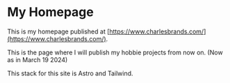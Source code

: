 # My Homepage

This is my homepage published at [https://www.charlesbrands.com/](https://www.charlesbrands.com/).

This is the page where I will publish my hobbie projects from now on. (Now as in March 19 2024)

This stack for this site is Astro and Tailwind.
